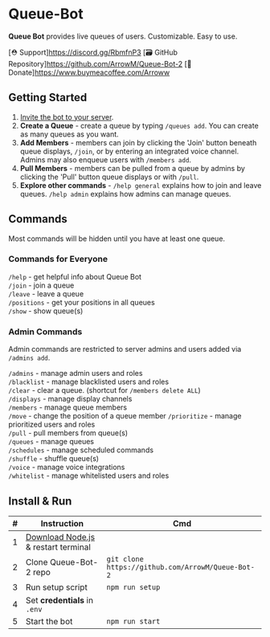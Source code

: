 # Queue-Bot
**Queue Bot** provides live queues of users. Customizable. Easy to use.

[⛑️ Support]https://discord.gg/RbmfnP3
[🗃️ GitHub Repository️]https://github.com/ArrowM/Queue-Bot-2
[💖 Donate]https://www.buymeacoffee.com/Arroww

## Getting Started
1. [Invite the bot to your server](https://discord.com/oauth2/authorize?client_id=721401878654484630).  
2. **Create a Queue** - create a queue by typing `/queues add`. You can create as many queues as you want.  
3. **Add Members** - members can join by clicking the 'Join' button beneath queue displays, `/join`, or by entering an integrated voice channel. Admins may also enqueue users with `/members add`.  
4. **Pull Members** - members can be pulled from a queue by admins by clicking the 'Pull' button queue displays or with `/pull`.  
5. **Explore other commands** - `/help general` explains how to join and leave queues. `/help admin` explains how admins can manage queues.

## Commands
Most commands will be hidden until you have at least one queue.

### Commands for Everyone
`/help` - get helpful info about Queue Bot  
`/join` - join a queue  
`/leave` - leave a queue  
`/positions` - get your positions in all queues  
`/show` - show queue(s)

### Admin Commands
Admin commands are restricted to server admins and users added via `/admins add`.

`/admins` - manage admin users and roles  
`/blacklist` - manage blacklisted users and roles  
`/clear` - clear a queue. (shortcut for `/members delete ALL`)  
`/displays` - manage display channels  
`/members` - manage queue members  
`/move` - change the position of a queue member
`/prioritize` - manage prioritized users and roles  
`/pull` - pull members from queue(s)  
`/queues` - manage queues  
`/schedules` - manage scheduled commands  
`/shuffle` - shuffle queue(s)  
`/voice` - manage voice integrations  
`/whitelist` - manage whitelisted users and roles  

## Install & Run

| # | Instruction                                                                           | Cmd                                               |
|---|---------------------------------------------------------------------------------------|---------------------------------------------------|
| 1 | [Download Node.js](https://nodejs.org/en/download/package-manager) & restart terminal |                                                   |
| 2 | Clone Queue-Bot-2 repo                                                                | `git clone https://github.com/ArrowM/Queue-Bot-2` |
| 3 | Run setup script                                                                      | `npm run setup`                                   |
| 4 | Set **credentials** in `.env`                                                         |                                                   |
| 5 | Start the bot                                                                         | `npm run start`                                   |
